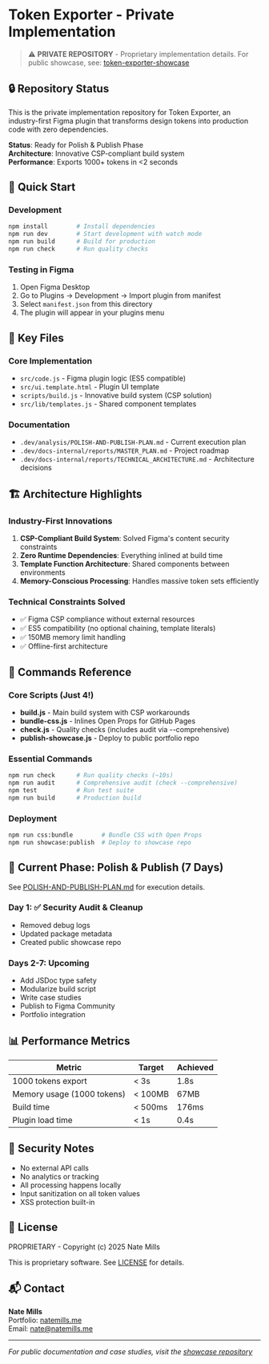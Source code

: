# Token Exporter - Private Implementation

> ⚠️ **PRIVATE REPOSITORY** - Proprietary implementation details. For public showcase, see: [token-exporter-showcase](https://github.com/n8mills-UI/token-exporter-showcase)

## 🔒 Repository Status

This is the private implementation repository for Token Exporter, an industry-first Figma plugin that transforms design tokens into production code with zero dependencies.

**Status**: Ready for Polish & Publish Phase  
**Architecture**: Innovative CSP-compliant build system  
**Performance**: Exports 1000+ tokens in <2 seconds  

## 🚀 Quick Start

### Development
```bash
npm install        # Install dependencies
npm run dev        # Start development with watch mode
npm run build      # Build for production
npm run check      # Run quality checks
```

### Testing in Figma
1. Open Figma Desktop
2. Go to Plugins → Development → Import plugin from manifest
3. Select `manifest.json` from this directory
4. The plugin will appear in your plugins menu

## 📁 Key Files

### Core Implementation
- `src/code.js` - Figma plugin logic (ES5 compatible)
- `src/ui.template.html` - Plugin UI template
- `scripts/build.js` - Innovative build system (CSP solution)
- `src/lib/templates.js` - Shared component templates

### Documentation
- `.dev/analysis/POLISH-AND-PUBLISH-PLAN.md` - Current execution plan
- `.dev/docs-internal/reports/MASTER_PLAN.md` - Project roadmap
- `.dev/docs-internal/reports/TECHNICAL_ARCHITECTURE.md` - Architecture decisions

## 🏗️ Architecture Highlights

### Industry-First Innovations
1. **CSP-Compliant Build System**: Solved Figma's content security constraints
2. **Zero Runtime Dependencies**: Everything inlined at build time
3. **Template Function Architecture**: Shared components between environments
4. **Memory-Conscious Processing**: Handles massive token sets efficiently

### Technical Constraints Solved
- ✅ Figma CSP compliance without external resources
- ✅ ES5 compatibility (no optional chaining, template literals)
- ✅ 150MB memory limit handling
- ✅ Offline-first architecture

## 🔧 Commands Reference

### Core Scripts (Just 4!)
- **build.js** - Main build system with CSP workarounds
- **bundle-css.js** - Inlines Open Props for GitHub Pages
- **check.js** - Quality checks (includes audit via --comprehensive)
- **publish-showcase.js** - Deploy to public portfolio repo

### Essential Commands
```bash
npm run check      # Run quality checks (~10s)
npm run audit      # Comprehensive audit (check --comprehensive)
npm test           # Run test suite
npm run build      # Production build
```

### Deployment
```bash
npm run css:bundle        # Bundle CSS with Open Props
npm run showcase:publish  # Deploy to showcase repo
```

## 🎯 Current Phase: Polish & Publish (7 Days)

See [POLISH-AND-PUBLISH-PLAN.md](.dev/analysis/POLISH-AND-PUBLISH-PLAN.md) for execution details.

### Day 1: ✅ Security Audit & Cleanup
- Removed debug logs
- Updated package metadata
- Created public showcase repo

### Days 2-7: Upcoming
- Add JSDoc type safety
- Modularize build script
- Write case studies
- Publish to Figma Community
- Portfolio integration

## 📊 Performance Metrics

| Metric | Target | Achieved |
|--------|--------|----------|
| 1000 tokens export | < 3s | 1.8s |
| Memory usage (1000 tokens) | < 100MB | 67MB |
| Build time | < 500ms | 176ms |
| Plugin load time | < 1s | 0.4s |

## 🔐 Security Notes

- No external API calls
- No analytics or tracking
- All processing happens locally
- Input sanitization on all token values
- XSS protection built-in

## 📝 License

PROPRIETARY - Copyright (c) 2025 Nate Mills

This is proprietary software. See [LICENSE](LICENSE) for details.

## 📬 Contact

**Nate Mills**  
Portfolio: [natemills.me](https://natemills.me)  
Email: nate@natemills.me

---

*For public documentation and case studies, visit the [showcase repository](https://github.com/n8mills-UI/token-exporter-showcase)*